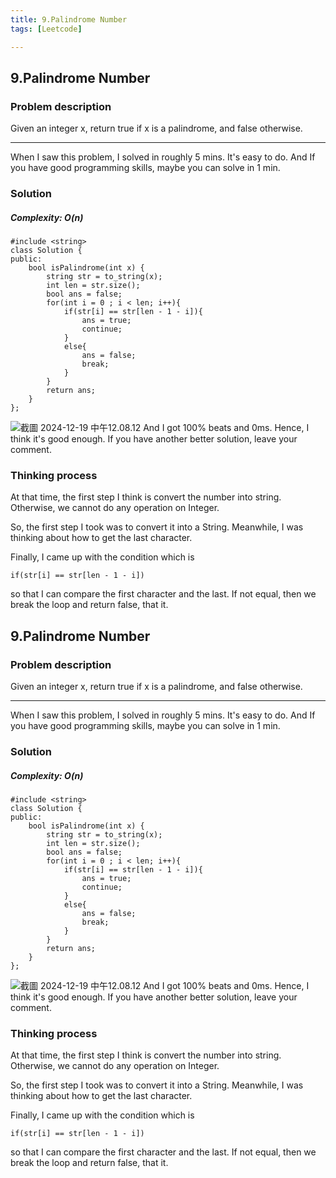 ```yaml
---
title: 9.Palindrome Number
tags: [Leetcode]

---
```


## 9.Palindrome Number
### Problem description
Given an integer x, return true if x is a palindrome, and false otherwise.

<hr>

When I saw this problem, I solved in roughly 5 mins. It's easy to do. And If you have good programming skills, maybe you can solve in 1 min.

### Solution
##### Complexity: O(n)
```cpp=
#include <string>
class Solution {
public:
    bool isPalindrome(int x) {
        string str = to_string(x);
        int len = str.size();
        bool ans = false;
        for(int i = 0 ; i < len; i++){
            if(str[i] == str[len - 1 - i]){
                ans = true;
                continue;
            }
            else{
                ans = false;
                break;
            }
        }
        return ans;
    }
};
```
![截圖 2024-12-19 中午12.08.12](https://hackmd.io/_uploads/By5rTfZSJe.png)
And I got 100% beats and 0ms. Hence, I think it's good enough.
If you have another better solution, leave your comment.

### Thinking process
At that time, the first step I think is convert the number into string. Otherwise, we cannot do any operation on Integer.

So, the first step I took was to convert it into a String. Meanwhile, I was thinking about how to get the last character.

Finally, I came up with the condition which is  

    if(str[i] == str[len - 1 - i])
so that I can compare the first character and the last.
If not equal, then we break the loop and return false, that it.

## 9.Palindrome Number
### Problem description
Given an integer x, return true if x is a palindrome, and false otherwise.

<hr>

When I saw this problem, I solved in roughly 5 mins. It's easy to do. And If you have good programming skills, maybe you can solve in 1 min.

### Solution
##### Complexity: O(n)
```cpp=
#include <string>
class Solution {
public:
    bool isPalindrome(int x) {
        string str = to_string(x);
        int len = str.size();
        bool ans = false;
        for(int i = 0 ; i < len; i++){
            if(str[i] == str[len - 1 - i]){
                ans = true;
                continue;
            }
            else{
                ans = false;
                break;
            }
        }
        return ans;
    }
};
```
![截圖 2024-12-19 中午12.08.12](https://hackmd.io/_uploads/By5rTfZSJe.png)
And I got 100% beats and 0ms. Hence, I think it's good enough.
If you have another better solution, leave your comment.

### Thinking process
At that time, the first step I think is convert the number into string. Otherwise, we cannot do any operation on Integer.

So, the first step I took was to convert it into a String. Meanwhile, I was thinking about how to get the last character.

Finally, I came up with the condition which is  

    if(str[i] == str[len - 1 - i])
so that I can compare the first character and the last.
If not equal, then we break the loop and return false, that it.

